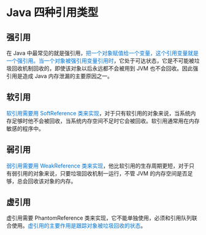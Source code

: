 # Java 四种引用类型

## 强引用

在 Java 中最常见的就是强引用，<font color='#0172D0'>把一个对象赋值给一个变量，这个引用变量就是一个强引用。当一个对象被强引用变量引用时</font>，它处于可达状态，它是不可能被垃圾回收机制回收的，即使该对象以后永远都不会被用到 JVM 也不会回收。因此强引用是造成 Java 内存泄漏的主要原因之一。

## 软引用

<font color='#0172D0'>软引用需要用 SoftReference 类来实现</font>，对于只有软引用的对象来说，当系统内存足够时他不会被回收，当系统内存空间不足时它会被回收。软引用通常用在内存敏感的程序中。

## 弱引用

<font color='#0172D0'>弱引用需要用 WeakReference 类来实现</font>，他比软引用的生存周期更短，对于只有弱引用的对象来说，只要垃圾回收机制一运行，不管 JVM 的内存空间是否足够，总会回收该对象的内存。

## 虚引用

虚引用需要 PhantomReference 类来实现，它不能单独使用，必须和引用队列联合使用。<font color='#0172D0'>虚引用的主要作用是跟踪对象被垃圾回收的状态</font>。
